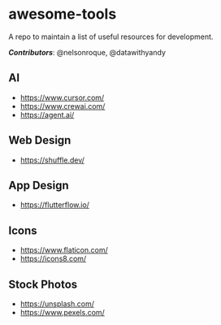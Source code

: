 # awesome-tools

A repo to maintain a list of useful resources for development.

**_Contributors_**: @nelsonroque, @datawithyandy

## AI

- https://www.cursor.com/
- https://www.crewai.com/
- https://agent.ai/

## Web Design
- https://shuffle.dev/

## App Design
- https://flutterflow.io/

## Icons
- https://www.flaticon.com/
- https://icons8.com/

## Stock Photos
- https://unsplash.com/
- https://www.pexels.com/
